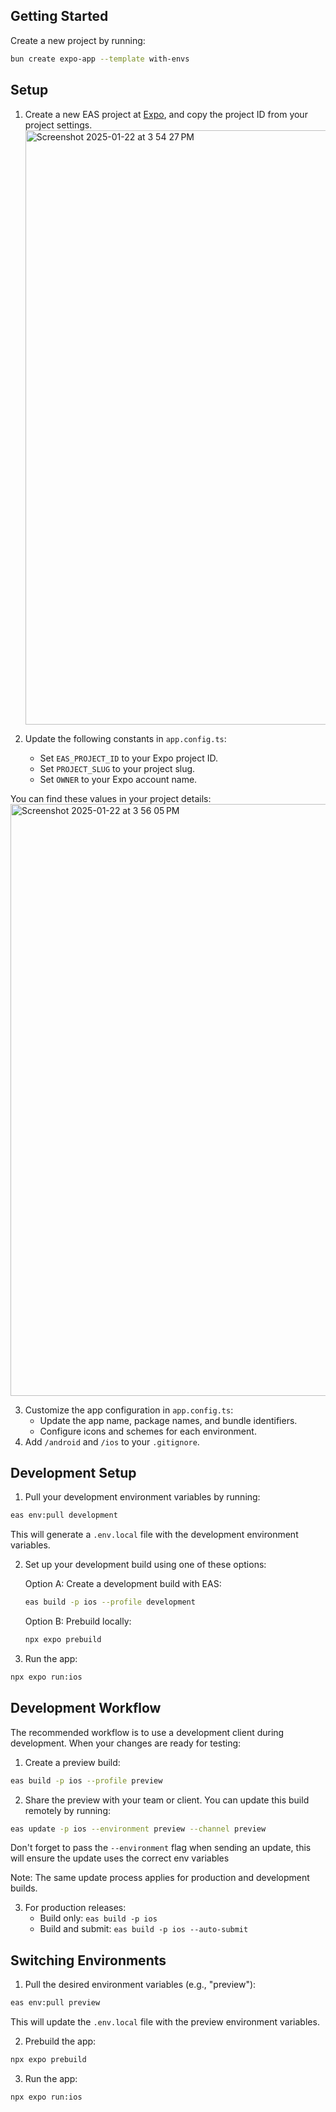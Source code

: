 ## Getting Started

Create a new project by running:

```bash
bun create expo-app --template with-envs
```

## Setup

1. Create a new EAS project at [Expo](https://expo.dev), and copy the project ID from your project settings.
   <img width="951" alt="Screenshot 2025-01-22 at 3 54 27 PM" src="https://github.com/user-attachments/assets/35fb62be-dee0-4ee8-acb1-0fd85ef82ceb" />

2. Update the following constants in `app.config.ts`:
   - Set `EAS_PROJECT_ID` to your Expo project ID.
   - Set `PROJECT_SLUG` to your project slug.
   - Set `OWNER` to your Expo account name.

You can find these values in your project details:
<img width="947" alt="Screenshot 2025-01-22 at 3 56 05 PM" src="https://github.com/user-attachments/assets/e8e17cef-8cbb-4d25-b09a-d861d08b6b2c" />

3. Customize the app configuration in `app.config.ts`:
   - Update the app name, package names, and bundle identifiers.
   - Configure icons and schemes for each environment.
4. Add `/android` and `/ios` to your `.gitignore`.

## Development Setup

1. Pull your development environment variables by running:

```bash
eas env:pull development
```

This will generate a `.env.local` file with the development environment variables.

2. Set up your development build using one of these options:

   Option A: Create a development build with EAS:

   ```bash
   eas build -p ios --profile development
   ```

   Option B: Prebuild locally:

   ```bash
   npx expo prebuild
   ```

3. Run the app:

```bash
npx expo run:ios
```

## Development Workflow

The recommended workflow is to use a development client during development. When your changes are ready for testing:

1. Create a preview build:

```bash
eas build -p ios --profile preview
```

2. Share the preview with your team or client. You can update this build remotely by running:

```bash
eas update -p ios --environment preview --channel preview
```

Don't forget to pass the `--environment` flag when sending an update, this will ensure the update uses the correct env variables

Note: The same update process applies for production and development builds.

3. For production releases:
   - Build only: `eas build -p ios`
   - Build and submit: `eas build -p ios --auto-submit`

## Switching Environments

1. Pull the desired environment variables (e.g., "preview"):

```bash
eas env:pull preview
```

This will update the `.env.local` file with the preview environment variables.

2. Prebuild the app:

```bash
npx expo prebuild
```

3. Run the app:

```bash
npx expo run:ios
```
